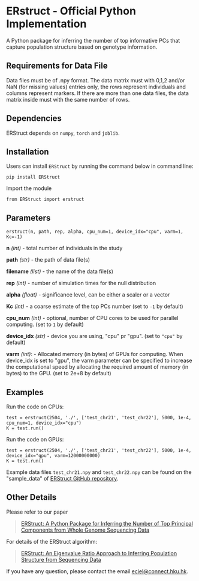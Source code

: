 # ERstruct - Official Python Implementation

A Python package for inferring the number of top informative PCs that capture population structure based on genotype information.

## Requirements for Data File
Data files must be of .npy format. The data matrix must with 0,1,2 and/or NaN (for missing values) entries only, the rows represent individuals and columns represent markers. If there are more than one data files, the data matrix inside must with the same number of rows.

## Dependencies
ERStruct depends on `numpy`, `torch` and `joblib`.

## Installation
Users can install `ERStruct` by running the command below in command line:
```commandline
pip install ERStruct
```

Import the module
```
from ERStruct import erstruct
```
## Parameters
```
erstruct(n, path, rep, alpha, cpu_num=1, device_idx="cpu", varm=1, Kc=-1)
```

**n** *(int)* - total number of individuals in the study

**path** *(str)* - the path of data file(s)

**filename** *(list)* - the name of the data file(s)

**rep** *(int)* - number of simulation times for the null distribution

**alpha** *(float)* - significance level, can be either a scaler or a vector

**Kc** *(int)* - a coarse estimate of the top PCs number (set to `-1` by default)

**cpu_num** *(int)* - optional, number of CPU cores to be used for parallel computing. (set to `1` by default)

**device_idx** *(str)* - device you are using, "cpu" pr "gpu". (set to `"cpu"` by default)

**varm** *(int)*: - Allocated memory (in bytes) of GPUs for computing. When device_idx is set to "gpu", the varm parameter can be specified to increase the computational speed by allocating the required amount of memory (in bytes) to the GPU.  (set to 2e+8 by default)

## Examples
Run the code on CPUs:
```commandline
test = erstruct(2504, './', ['test_chr21', 'test_chr22'], 5000, 1e-4, cpu_num=1, device_idx="cpu")
K = test.run()
```
Run the code on GPUs:
```commandline
test = erstruct(2504, './', ['test_chr21', 'test_chr22'], 5000, 1e-4, device_idx="gpu", varm=12000000000)
K = test.run()
```
Example data files `test_chr21.npy` and `test_chr22.npy` can be found on the "sample_data" of [ERStruct GitHub repository](https://github.com/ecielyang/ERStruct).



## Other Details
Please refer to our paper
> [ERStruct: A Python Package for Inferring the Number of Top Principal Components from Whole Genome Sequencing Data](https://www.biorxiv.org/content/10.1101/2022.08.15.503962v2)

For details of the ERStruct algorithm:
> [ERStruct: An Eigenvalue Ratio Approach to Inferring Population Structure from Sequencing Data](https://www.researchgate.net/publication/350647012_ERStruct_An_Eigenvalue_Ratio_Approach_to_Inferring_Population_Structure_from_Sequencing_Data)

If you have any question, please contact the email eciel@connect.hku.hk.